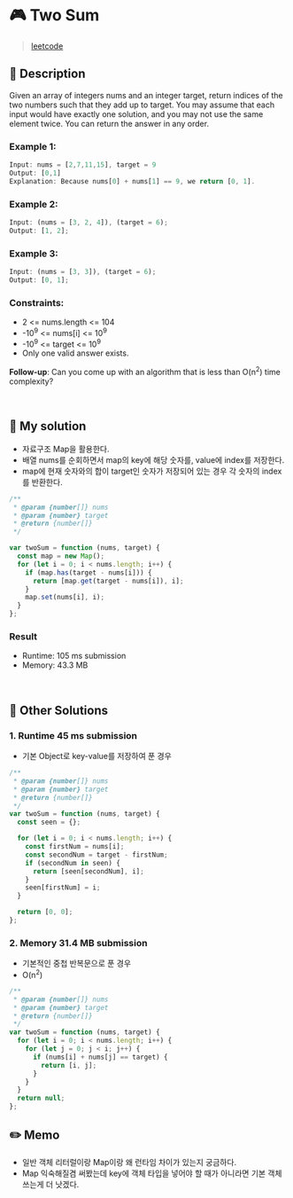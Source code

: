 # 🎮 Two Sum

> [leetcode](https://leetcode.com/problems/two-sum/description/)

## 📌 Description

Given an array of integers nums and an integer target, return indices of the two numbers such that they add up to target.
You may assume that each input would have exactly one solution, and you may not use the same element twice.
You can return the answer in any order.

### Example 1:

```js
Input: nums = [2,7,11,15], target = 9
Output: [0,1]
Explanation: Because nums[0] + nums[1] == 9, we return [0, 1].
```

### Example 2:

```js
Input: (nums = [3, 2, 4]), (target = 6);
Output: [1, 2];
```

### Example 3:

```js
Input: (nums = [3, 3]), (target = 6);
Output: [0, 1];
```

### Constraints:

- 2 <= nums.length <= 104
- -10<sup>9</sup> <= nums[i] <= 10<sup>9</sup>
- -10<sup>9</sup> <= target <= 10<sup>9</sup>
- Only one valid answer exists.

**Follow-up**: Can you come up with an algorithm that is less than O(n<sup>2</sup>) time complexity?

<br />

## 📌 My solution

- 자료구조 Map을 활용한다.
- 배열 nums를 순회하면서 map의 key에 해당 숫자를, value에 index를 저장한다.
- map에 현재 숫자와의 합이 target인 숫자가 저장되어 있는 경우 각 숫자의 index를 반환한다.

```js
/**
 * @param {number[]} nums
 * @param {number} target
 * @return {number[]}
 */

var twoSum = function (nums, target) {
  const map = new Map();
  for (let i = 0; i < nums.length; i++) {
    if (map.has(target - nums[i])) {
      return [map.get(target - nums[i]), i];
    }
    map.set(nums[i], i);
  }
};
```

### Result

- Runtime: 105 ms submission
- Memory: 43.3 MB

<br />

## 📌 Other Solutions

### 1. Runtime 45 ms submission

- 기본 Object로 key-value를 저장하여 푼 경우

```js
/**
 * @param {number[]} nums
 * @param {number} target
 * @return {number[]}
 */
var twoSum = function (nums, target) {
  const seen = {};

  for (let i = 0; i < nums.length; i++) {
    const firstNum = nums[i];
    const secondNum = target - firstNum;
    if (secondNum in seen) {
      return [seen[secondNum], i];
    }
    seen[firstNum] = i;
  }

  return [0, 0];
};
```

### 2. Memory 31.4 MB submission

- 기본적인 중첩 반복문으로 푼 경우
- O(n<sup>2</sup>)

```js
/**
 * @param {number[]} nums
 * @param {number} target
 * @return {number[]}
 */
var twoSum = function (nums, target) {
  for (let i = 0; i < nums.length; i++) {
    for (let j = 0; j < i; j++) {
      if (nums[i] + nums[j] == target) {
        return [i, j];
      }
    }
  }
  return null;
};
```

## ✏️ Memo

- 일반 객체 리터럴이랑 Map이랑 왜 런타임 차이가 있는지 궁금하다.
- Map 익숙해질겸 써봤는데 key에 객체 타입을 넣어야 할 때가 아니라면 기본 객체 쓰는게 더 낫겠다.

